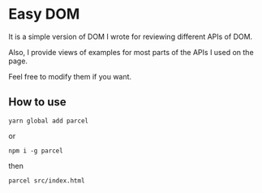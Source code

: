 # Easy DOM
It is a simple version of DOM I wrote for reviewing different APIs of DOM.

Also, I provide views of examples for most parts of the APIs I used on the page.

Feel free to modify them if you want.

## How to use
```
yarn global add parcel
```

or
```
npm i -g parcel
```

then
```
parcel src/index.html
```
